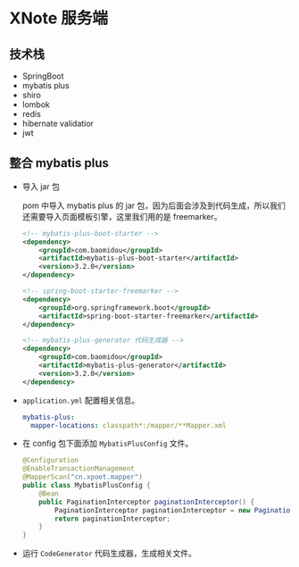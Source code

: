 # XNote 服务端

## 技术栈

- SpringBoot
- mybatis plus
- shiro
- lombok
- redis
- hibernate validatior
- jwt

## 整合 mybatis plus

- 导入 jar 包

  pom 中导入 mybatis plus 的 jar 包，因为后面会涉及到代码生成，所以我们还需要导入页面模板引擎，这里我们用的是 freemarker。

  ```xml
  <!-- mybatis-plus-boot-starter -->
  <dependency>
      <groupId>com.baomidou</groupId>
      <artifactId>mybatis-plus-boot-starter</artifactId>
      <version>3.2.0</version>
  </dependency>
  
  <!-- spring-boot-starter-freemarker -->
  <dependency>
      <groupId>org.springframework.boot</groupId>
      <artifactId>spring-boot-starter-freemarker</artifactId>
  </dependency>
  
  <!-- mybatis-plus-generator 代码生成器 -->
  <dependency>
      <groupId>com.baomidou</groupId>
      <artifactId>mybatis-plus-generator</artifactId>
      <version>3.2.0</version>
  </dependency>
  ```      

- `application.yml` 配置相关信息。

    ```yml
    mybatis-plus:
      mapper-locations: classpath*:/mapper/**Mapper.xml
    ```

- 在 config 包下面添加 `MybatisPlusConfig` 文件。
  
  ```java
  @Configuration
  @EnableTransactionManagement
  @MapperScan("cn.xpoet.mapper")
  public class MybatisPlusConfig {
      @Bean
      public PaginationInterceptor paginationInterceptor() {
          PaginationInterceptor paginationInterceptor = new PaginationInterceptor();
          return paginationInterceptor;
      }
  }
  ```

- 运行 `CodeGenerator` 代码生成器，生成相关文件。
